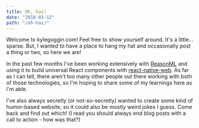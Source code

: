 ```yaml
---
title: Oh, hai!
date: "2018-03-12"
path: "/oh-hai/"
---
```


Welcome to kylegoggin.com! Feel free to show yourself around. It's a little... sparse. But, I wanted to have a place to hang my hat and occasionally post a thing or two, so here we are!

In the past few months I've been working extensively with [ReasonML](https://reasonml.github.io/) and using it to build universal React components with [react-native-web](https://github.com/necolas/react-native-web). As far as I can tell, there aren't too many other people out there working with both of those technologies, so I'm hoping to share some of my learnings here as I'm able.

I've also always secretly (or not-so-secretly) wanted to create some kind of humor-based website, so it could also be mostly weird jokes I guess. Come back and find out which! (I read you should always end blog posts with a call to action - how was that?)
